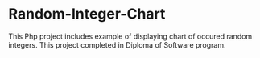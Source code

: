 # Random-Integer-Chart
This Php project includes example of displaying chart of occured random integers. This project completed in Diploma of Software program.
